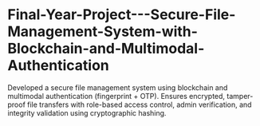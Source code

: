 # Final-Year-Project---Secure-File-Management-System-with-Blockchain-and-Multimodal-Authentication
Developed a secure file management system using blockchain and multimodal authentication (fingerprint + OTP). Ensures encrypted, tamper-proof file transfers with role-based access control, admin verification, and integrity validation using cryptographic hashing.

